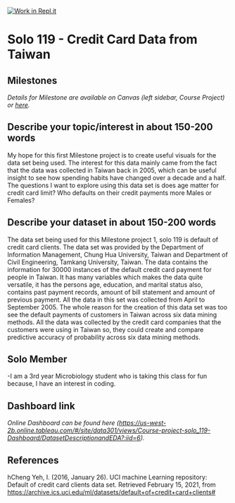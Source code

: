 [![Work in Repl.it](https://classroom.github.com/assets/work-in-replit-14baed9a392b3a25080506f3b7b6d57f295ec2978f6f33ec97e36a161684cbe9.svg)](https://classroom.github.com/online_ide?assignment_repo_id=366325&assignment_repo_type=GroupAssignmentRepo)
# Solo 119 - Credit Card Data from Taiwan


## Milestones

*Details for Milestone are available on Canvas (left sidebar, Course Project) or [here](https://firas.moosvi.com/courses/data301/project/milestone01.html).*

## Describe your topic/interest in about 150-200 words

My hope for this first Milestone project is to create useful visuals for the data set being used. The interest for this data mainly came from the fact that the data was collected in Taiwan back in 2005, which can be useful insight to see how spending habits have changed over a decade and a half. The questions I want to explore using this data set is does age matter for credit card limit? Who defaults on their credit payments more Males or Females?

## Describe your dataset in about 150-200 words

The data set being used for this Milestone project 1, solo 119 is default of credit card clients. The data set was provided by the Department of Information Management, Chung Hua University, Taiwan and Department of Civil Engineering, Tamkang University, Taiwan. The data contains the information for 30000 instances of the default credit card payment for people in Taiwan. It has many variables which makes the data quite versatile, it has the persons age, education, and marital status also, contains past payment records, amount of bill statement and amount of previous payment. All the data in this set was collected from April to September 2005. The whole reason for the creation of this data set was too see the default payments of customers in Taiwan across six data mining methods. All the data was collected by the credit card companies that the customers were using in Taiwan so, they could create and compare predictive accuracy of probability across six data mining methods.

## Solo Member

-I am a 3rd year Microbiology student who is taking this class for fun because, I have an interest in coding.

## Dashboard link

*Online Dashboard can be found here (https://us-west-2b.online.tableau.com/#/site/data301/views/Course-project-solo_119-Dashboard/DatasetDescriptionandEDA?:iid=6).*

## References

hCheng Yeh, I. (2016, January 26). UCI machine Learning repository: Default of credit card clients data set. Retrieved February 15, 2021, from https://archive.ics.uci.edu/ml/datasets/default+of+credit+card+clients#
